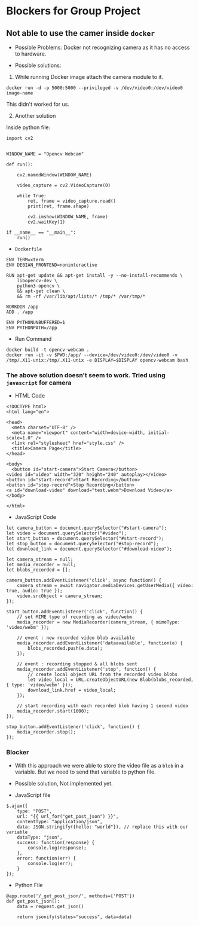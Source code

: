 # Blockers for Group Project

## Not able to use the camer inside `docker`

- Possible Problems: Docker not recognizing camera as it has no access to hardware.

- Possible solutions: 
1. While running Docker image attach the camera module to it.

```
docker run -d -p 5000:5000 --privileged -v /dev/video0:/dev/video0 image-name
```

This didn't worked for us.

2. Another solution

Inside python file:
```
import cv2


WINDOW_NAME = "Opencv Webcam"

def run():

    cv2.namedWindow(WINDOW_NAME)

    video_capture = cv2.VideoCapture(0)

    while True:
        ret, frame = video_capture.read()
        print(ret, frame.shape)

        cv2.imshow(WINDOW_NAME, frame)
        cv2.waitKey(1)

if __name__ == "__main__":
    run()
```
- `Dockerfile`
```
ENV TERM=xterm
ENV DEBIAN_FRONTEND=noninteractive

RUN apt-get update && apt-get install -y --no-install-recommends \
    libopencv-dev \
    python3-opencv \
    && apt-get clean \
    && rm -rf /var/lib/apt/lists/* /tmp/* /var/tmp/*

WORKDIR /app
ADD . /app

ENV PYTHONUNBUFFERED=1
ENV PYTHONPATH=/app
```
- Run Command
```
docker build -t opencv-webcam .
docker run -it -v $PWD:/app/ --device=/dev/video0:/dev/video0 -v /tmp/.X11-unix:/tmp/.X11-unix -e DISPLAY=$DISPLAY opencv-webcam bash
```
### The above solution doesn't seem to work. Tried using `javascript` for camera

- HTML Code
```
<!DOCTYPE html>
<html lang="en">

<head>
  <meta charset="UTF-8" />
  <meta name="viewport" content="width=device-width, initial-scale=1.0" />
  <link rel="stylesheet" href="style.css" />
  <title>Camera Page</title>
</head>

<body>
  <button id="start-camera">Start Camera</button>
<video id="video" width="320" height="240" autoplay></video>
<button id="start-record">Start Recording</button>
<button id="stop-record">Stop Recording</button>
<a id="download-video" download="test.webm">Download Video</a>
</body>

</html>
```
- JavaScript Code
```
let camera_button = document.querySelector("#start-camera");
let video = document.querySelector("#video");
let start_button = document.querySelector("#start-record");
let stop_button = document.querySelector("#stop-record");
let download_link = document.querySelector("#download-video");

let camera_stream = null;
let media_recorder = null;
let blobs_recorded = [];

camera_button.addEventListener('click', async function() {
   	camera_stream = await navigator.mediaDevices.getUserMedia({ video: true, audio: true });
	video.srcObject = camera_stream;
});

start_button.addEventListener('click', function() {
    // set MIME type of recording as video/webm
    media_recorder = new MediaRecorder(camera_stream, { mimeType: 'video/webm' });

    // event : new recorded video blob available 
    media_recorder.addEventListener('dataavailable', function(e) {
		blobs_recorded.push(e.data);
    });

    // event : recording stopped & all blobs sent
    media_recorder.addEventListener('stop', function() {
    	// create local object URL from the recorded video blobs
    	let video_local = URL.createObjectURL(new Blob(blobs_recorded, { type: 'video/webm' }));
    	download_link.href = video_local;
    });

    // start recording with each recorded blob having 1 second video
    media_recorder.start(1000);
});

stop_button.addEventListener('click', function() {
	media_recorder.stop(); 
});
```
### Blocker
- With this approach we were able to store the video file as a `blob` in a variable. But we need to send that variable to python file.

- Possible solution, Not implemented yet.

- JavaScript file
```
$.ajax({
    type: "POST",
    url: "{{ url_for("get_post_json") }}",
    contentType: "application/json",
    data: JSON.stringify({hello: "world"}), // replace this with our variable
    dataType: "json",
    success: function(response) {
        console.log(response);
    },
    error: function(err) {
        console.log(err);
    }
});
```
- Python File
```
@app.route('/_get_post_json/', methods=['POST'])
def get_post_json():    
    data = request.get_json()

    return jsonify(status="success", data=data)
```
